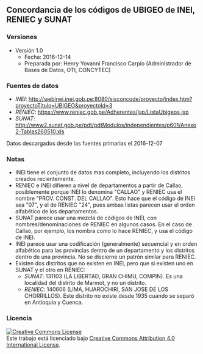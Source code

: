 ## Concordancia de los códigos de UBIGEO de INEI, RENIEC y SUNAT

### Versiones
- Versión 1.0
	- Fecha: 2016-12-14
	- Preparada por: Henry Yovanni Francisco Carpio
      (Administrador de Bases de Datos, OTI, CONCYTEC)

### Fuentes de datos 

- *INEI*:
  http://webinei.inei.gob.pe:8080/sisconcode/proyecto/index.htm?proyectoTitulo=UBIGEO&proyectoId=3
- *RENIEC*:
  https://www.reniec.gob.pe/Adherentes/jsp/ListaUbigeos.jsp
- *SUNAT*:
  http://www2.sunat.gob.pe/pdt/pdtModulos/independientes/p601/Anexo2-Tablas260510.xls

Datos descargados desde las fuentes primarias el 2016-12-07

### Notas

- INEI tiene el conjunto de datos mas completo, incluyendo los distritos
  creados recientemente.
- RENIEC e INEI difieren a nivel de departamentos a partir de Callao,
  posiblemente porque INEI lo denomina "CALLAO" y RENIEC usa el nombre
  "PROV. CONST. DEL CALLAO". Esto hace que el código de INEI sea "07",
  y el de RENIEC "24", pues ambas listas parecen usar el orden alfabético
  de los departamentos.
- SUNAT parece usar una mezcla de códigos de INEI, con nombres/denominaciones
  de RENIEC en algunos casos. En el caso de Callao, por ejemplo, los nombra
  como lo hace RENIEC, y usa el código de INEI.
- INEI parece usar una codificación (generalmente) secuencial y en orden
  alfabético para las provincias dentro de un departamento y los distritos
  dentro de una provincia. No se discierne un patrón similar para RENIEC.
- Existen dos distritos que no existen en INEI, pero que si existen uno en 
  SUNAT y el otro en RENIEC:
	- *SUNAT*: 131103 (LA LIBERTAD, GRAN CHIMU, COMPIN). Es una localidad del
      distrito de Marmot, y no un distrito.
    - *RENIEC*: 140606 (LIMA, HUAROCHIRI, SAN JOSE DE LOS CHORRILLOS). Este
      distrito no existe desde 1935 cuando se separó en Antioquia y Cuenca.

### Licencia

<a rel="license" href="http://creativecommons.org/licenses/by/4.0/"><img
alt="Creative Commons License" style="border-width:0"
src="https://i.creativecommons.org/l/by/4.0/88x31.png" /></a><br />Este trabajo
está licenciado bajo <a rel="license"
href="http://creativecommons.org/licenses/by/4.0/">Creative Commons Attribution
4.0 International License</a>.
